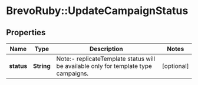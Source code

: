 # BrevoRuby::UpdateCampaignStatus

## Properties
Name | Type | Description | Notes
------------ | ------------- | ------------- | -------------
**status** | **String** | Note:- replicateTemplate status will be available only for template type campaigns. | [optional] 


